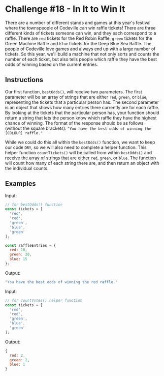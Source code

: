 # Challenge #18 - In It to Win It

There are a number of different stands and games at this year's festival where the townspeople of Codeville can win raffle tickets! There are three different kinds of tickets someone can win, and they each correspond to a raffle. There are `red` tickets for the Red Robin Raffle, `green` tickets for the Green Machine Raffle and `blue` tickets for the Deep Blue Sea Raffle. The people of Codeville love games and always end up with a large number of tickets. So this year, we'll build a machine that not only sorts and counts the number of each ticket, but also tells people which raffle they have the best odds of winning based on the current entries.

## Instructions

Our first function, `bestOdds()`, will receive two parameters. The first parameter will be an array of strings that are either `red`, `green`, or `blue`, representing the tickets that a particular person has. The second parameter is an object that shows how many entries there currently are for each raffle. By looking at the tickets that the particular person has, your function should return a string that lets the person know which raffle they have the highest chance of winning. The format of the response should be as follows (without the square brackets): `"You have the best odds of winning the [COLOUR] raffle."`

While we could do this all within the `bestOdds()` function, we want to keep our code `DRY`, so we will also need to complete a helper function. This helper function `countTickets()` will be called from within `bestOdds()` and receive the array of strings that are either `red`, `green`, or `blue`. The function will count how many of each string there are, and then return an object with the individual counts.

## Examples

Input:

```javascript
// for bestOdds() function
const tickets = [
  'red',
  'red',
  'green',
  'blue',
  'green'
];

const raffleEntries = {
  red: 10,
  green: 30,
  blue: 15
};
```

Output:

```javascript
"You have the best odds of winning the red raffle."
```

Input:

```javascript
// for countVotes() helper function
const tickets = [
  'red',
  'red',
  'green',
  'blue',
  'green'
];
```

Output:

```javascript
{
  red: 2,
  green: 2,
  blue: 1
}
```
